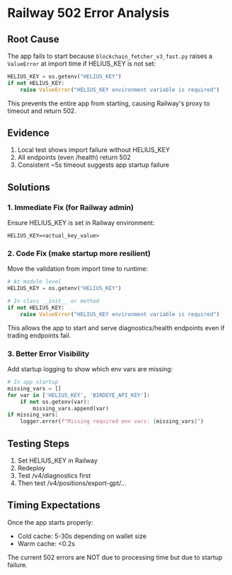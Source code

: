 # Railway 502 Error Analysis

## Root Cause
The app fails to start because `blockchain_fetcher_v3_fast.py` raises a `ValueError` at import time if HELIUS_KEY is not set:

```python
HELIUS_KEY = os.getenv("HELIUS_KEY")
if not HELIUS_KEY:
    raise ValueError("HELIUS_KEY environment variable is required")
```

This prevents the entire app from starting, causing Railway's proxy to timeout and return 502.

## Evidence
1. Local test shows import failure without HELIUS_KEY
2. All endpoints (even /health) return 502
3. Consistent ~5s timeout suggests app startup failure

## Solutions

### 1. Immediate Fix (for Railway admin)
Ensure HELIUS_KEY is set in Railway environment:
```
HELIUS_KEY=<actual_key_value>
```

### 2. Code Fix (make startup more resilient)
Move the validation from import time to runtime:

```python
# At module level
HELIUS_KEY = os.getenv("HELIUS_KEY")

# In class __init__ or method
if not HELIUS_KEY:
    raise ValueError("HELIUS_KEY environment variable is required")
```

This allows the app to start and serve diagnostics/health endpoints even if trading endpoints fail.

### 3. Better Error Visibility
Add startup logging to show which env vars are missing:

```python
# In app startup
missing_vars = []
for var in ['HELIUS_KEY', 'BIRDEYE_API_KEY']:
    if not os.getenv(var):
        missing_vars.append(var)
if missing_vars:
    logger.error(f"Missing required env vars: {missing_vars}")
```

## Testing Steps
1. Set HELIUS_KEY in Railway
2. Redeploy
3. Test /v4/diagnostics first
4. Then test /v4/positions/export-gpt/...

## Timing Expectations
Once the app starts properly:
- Cold cache: 5-30s depending on wallet size
- Warm cache: <0.2s

The current 502 errors are NOT due to processing time but due to startup failure. 